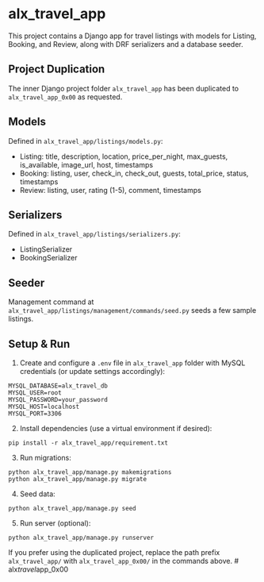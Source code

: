 # alx_travel_app
 
This project contains a Django app for travel listings with models for Listing, Booking, and Review, along with DRF serializers and a database seeder.

## Project Duplication

The inner Django project folder `alx_travel_app` has been duplicated to `alx_travel_app_0x00` as requested.

## Models

Defined in `alx_travel_app/listings/models.py`:

- Listing: title, description, location, price_per_night, max_guests, is_available, image_url, host, timestamps
- Booking: listing, user, check_in, check_out, guests, total_price, status, timestamps
- Review: listing, user, rating (1-5), comment, timestamps

## Serializers

Defined in `alx_travel_app/listings/serializers.py`:

- ListingSerializer
- BookingSerializer

## Seeder

Management command at `alx_travel_app/listings/management/commands/seed.py` seeds a few sample listings.

## Setup & Run

1) Create and configure a `.env` file in `alx_travel_app` folder with MySQL credentials (or update settings accordingly):

```
MYSQL_DATABASE=alx_travel_db
MYSQL_USER=root
MYSQL_PASSWORD=your_password
MYSQL_HOST=localhost
MYSQL_PORT=3306
```

2) Install dependencies (use a virtual environment if desired):

```
pip install -r alx_travel_app/requirement.txt
```

3) Run migrations:

```
python alx_travel_app/manage.py makemigrations
python alx_travel_app/manage.py migrate
```

4) Seed data:

```
python alx_travel_app/manage.py seed
```

5) Run server (optional):

```
python alx_travel_app/manage.py runserver
```

If you prefer using the duplicated project, replace the path prefix `alx_travel_app/` with `alx_travel_app_0x00/` in the commands above.
#   a l x _ t r a v e l _ a p p _ 0 x 0 0 
 
 